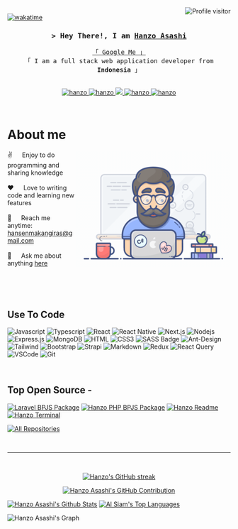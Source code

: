 <!--
<h2 align="center">
  Welcome to Hanzo Asashi World!
  <img src="https://media.giphy.com/media/hvRJCLFzcasrR4ia7z/giphy.gif" width="28">
</h2>
-->

<!--
<p align="center">
  <a href="https://github.com/hanzo-asashi"><img src="https://readme-typing-svg.herokuapp.com/?lines=Self%20Taught%20Programmer;Front%20End%20Developer;1.5%2B%20years%20of%20coding%20experience;Always%20learning%20new%20things&center=true&width=380&height=45"></a>
</p>

 -->

<a href="https://komarev.com/ghpvc/?username=hanzo-asashi">
  <img align="right" src="https://komarev.com/ghpvc/?username=hanzo-asashi&label=Visitors&color=0e75b6&style=flat" alt="Profile visitor" />
</a>


[![wakatime](https://wakatime.com/badge/user/ec63a24b-bc7f-4f53-bf2c-865f1d8cb813/project/679f7fc2-9d48-4e70-ae2f-355bec997b8c.svg)](https://wakatime.com/badge/user/ec63a24b-bc7f-4f53-bf2c-865f1d8cb813/project/679f7fc2-9d48-4e70-ae2f-355bec997b8c)

<!-- Intro  -->
<h3 align="center">
        <samp>&gt; Hey There!, I am
                <b><a target="_blank" href="https://hanzoasashi.com">Hanzo Asashi</a></b>
        </samp>
</h3>


<p align="center"> 
  <samp>
    <a href="https://www.google.com/search?q=hansen+makangiras">「 Google Me 」</a>
    <br>
    「 I am a full stack web application developer from <b>Indonesia</b> 」
    <br>
    <br>
  </samp>
</p>

<p align="center">
 <a href="https://hanzoasashi.com" target="blank">
  <img src="https://img.shields.io/badge/Website-DC143C?style=for-the-badge&logo=medium&logoColor=white" alt="hanzo" />
 </a>
 <a href="https://linkedin.com/in/hansen-makangiras-6b76b254 target="_blank">
  <img src="https://img.shields.io/badge/LinkedIn-0077B5?style=for-the-badge&logo=linkedin&logoColor=white" alt="hanzo"/>
 </a>
 <!-- <a href="https://dev.to/alsiam" target="_blank">
  <img src="https://img.shields.io/badge/dev.to-0A0A0A?style=for-the-badge&logo=dev.to&logoColor=white" alt="alsiam" />
 </a> -->
 <a href="https://twitter.com/hansenkibow" target="_blank">
  <img src="https://img.shields.io/badge/Twitter-1DA1F2?style=for-the-badge&logo=twitter&logoColor=white" />
 </a>
 <a href="https://instagram.com/hansen.makangiras" target="_blank">
  <img src="https://img.shields.io/badge/Instagram-fe4164?style=for-the-badge&logo=instagram&logoColor=white" alt="hanzo" />
 </a> 
 <a href="https://facebook.com/hansenmakangiras" target="_blank">
  <img src="https://img.shields.io/badge/Facebook-20BEFF?&style=for-the-badge&logo=facebook&logoColor=white" alt="hanzo"  />
  </a> 
</p>
<br />

<!-- About Section -->
 # About me
 
<p>
 <img align="right" width="350" src="/assets/programmer.gif" alt="Coding gif" />
  
 ✌️ &emsp; Enjoy to do programming and sharing knowledge <br/><br/>
 ❤️ &emsp; Love to writing code and learning new features<br/><br/>
 📧 &emsp; Reach me anytime: hansenmakangiras@gmail.com<br/><br/>
 💬 &emsp; Ask me about anything [here](https://github.com/hanzo-asashi/issues)

</p>

<br/>
<br/>
<br/>

## Use To Code

![Javascript](https://img.shields.io/badge/Javascript-F0DB4F?style=for-the-badge&labelColor=black&logo=javascript&logoColor=F0DB4F)
![Typescript](https://img.shields.io/badge/Typescript-007acc?style=for-the-badge&labelColor=black&logo=typescript&logoColor=007acc)
![React](https://img.shields.io/badge/-React-61DBFB?style=for-the-badge&labelColor=black&logo=react&logoColor=61DBFB)
![React Native](https://img.shields.io/badge/React_Native-20232A?style=for-the-badge&logo=react&logoColor=61DAFB)
![Next.js](https://img.shields.io/badge/next.js-000000?style=for-the-badge&logo=nextdotjs&logoColor=white)
![Nodejs](https://img.shields.io/badge/Nodejs-3C873A?style=for-the-badge&labelColor=black&logo=node.js&logoColor=3C873A)
![Express.js](https://img.shields.io/badge/Express.js-000000?style=for-the-badge&logo=express&logoColor=white)
![MongoDB](https://img.shields.io/badge/MongoDB-4EA94B?style=for-the-badge&logo=mongodb&logoColor=white)
![HTML](https://img.shields.io/badge/HTML5-E34F26?style=for-the-badge&logo=html5&logoColor=white)
![CSS3](https://img.shields.io/badge/CSS3-1572B6?style=for-the-badge&logo=css3&logoColor=white)
![SASS Badge](https://img.shields.io/badge/Sass-CC6699?style=for-the-badge&logo=sass&logoColor=white)
![Ant-Design](https://img.shields.io/badge/AntDesign-0170FE?style=for-the-badge&logo=antdesign&logoColor=white)
![Tailwind](https://img.shields.io/badge/Tailwind_CSS-092749?style=for-the-badge&logo=tailwindcss&logoColor=06B6D4&labelColor=000000)
![Bootstrap](https://img.shields.io/badge/Bootstrap-563D7C?style=for-the-badge&logo=bootstrap&logoColor=white)
![Strapi](https://img.shields.io/badge/strapi-2E7EEA?style=for-the-badge&logo=strapi&logoColor=white)
![Markdown](https://img.shields.io/badge/Markdown-000000?style=for-the-badge&logo=markdown&logoColor=white)
![Redux](https://img.shields.io/badge/Redux-593D88?style=for-the-badge&logo=redux&logoColor=white)
![React Query](https://img.shields.io/badge/-React_Query-FF4154?style=for-the-badge&logo=react%20query&logoColor=white)
![VSCode](https://img.shields.io/badge/Visual_Studio-0078d7?style=for-the-badge&logo=visual%20studio&logoColor=white)
![Git](https://img.shields.io/badge/Git-F05032?style=for-the-badge&logo=git&logoColor=white)

<br/>

## Top Open Source -
[![Laravel BPJS Package](https://github-readme-stats.vercel.app/api/pin/?username=hanzo-asashi&repo=laravel-bpjs-bridging&border_color=7F3FBF&bg_color=0D1117&title_color=C9D1D9&text_color=8B949E&icon_color=7F3FBF)](https://github.com/hanzo-asashi/laravel-bpjs-bridging)
[![Hanzo PHP BPJS Package](https://github-readme-stats.vercel.app/api/pin/?username=hanzo-asashi&repo=bpjs-bridge&border_color=7F3FBF&bg_color=0D1117&title_color=C9D1D9&text_color=8B949E&icon_color=7F3FBF)](https://github.com/hanzo-asashi/bpjs-bridge)
[![Hanzo Readme](https://github-readme-stats.vercel.app/api/pin/?username=hanzo-asashi&repo=hanzo-asashi&border_color=7F3FBF&bg_color=0D1117&title_color=C9D1D9&text_color=8B949E&icon_color=7F3FBF)](https://github.com/hanzo-asashi/hanzo-asashi)
[![Hanzo Terminal](https://github-readme-stats.vercel.app/api/pin/?username=hanzo-asashi&repo=hanzo-asashi.github.io&border_color=7F3FBF&bg_color=0D1117&title_color=C9D1D9&text_color=8B949E&icon_color=7F3FBF)](https://github.com/hanzo-asashi/hanzo-asashi.github.io)

<p align="left">
  <a href="https://github.com/hanzo-asashi?tab=repositories" target="_blank"><img alt="All Repositories" title="All Repositories" src="https://img.shields.io/badge/-All%20Repos-2962FF?style=for-the-badge&logo=koding&logoColor=white"/></a>
</p>

<br/>
<hr/>
<br/>

<p align="center">
  <a href="https://github.com/hanzo-asashi">
    <img src="https://github-readme-streak-stats.herokuapp.com/?user=hanzo-asashi&theme=radical&border=7F3FBF&background=0D1117" alt="Hanzo's GitHub streak"/>
  </a>
</p>

<p align="center">
  <a href="https://github.com/hanzo-asashi">
    <img src="https://github-profile-summary-cards.vercel.app/api/cards/profile-details?username=hanzo-asashi&theme=radical" alt="Hanzo Asashi's GitHub Contribution"/>
  </a>
</p>

<a> 
    <a href="https://github.com/hanzo-asashi"><img alt="Hanzo Asashi's Github Stats" src="https://denvercoder1-github-readme-stats.vercel.app/api?username=hanzo-asashi&show_icons=true&count_private=true&theme=react&border_color=7F3FBF&bg_color=0D1117&title_color=F85D7F&icon_color=F8D866" height="192px" width="49.5%"/></a>
  <a href="https://github.com/hanzo-asashi"><img alt="Al Siam's Top Languages" src="https://denvercoder1-github-readme-stats.vercel.app/api/top-langs/?username=hanzo-asashi&langs_count=8&layout=compact&theme=react&border_color=7F3FBF&bg_color=0D1117&title_color=F85D7F&icon_color=F8D866" height="192px" width="49.5%"/></a>
  <br/>
</a>


![Hanzo Asashi's Graph](https://github-readme-activity-graph.vercel.app/graph?username=hanzo-asashi&custom_title=Al%20Siam's%20GitHub%20Activity%20Graph&bg_color=0D1117&color=7F3FBF&line=7F3FBF&point=7F3FBF&area_color=FFFFFF&title_color=FFFFFF&area=true)
